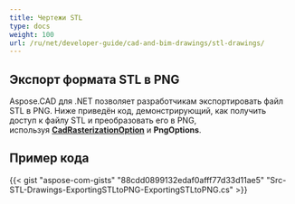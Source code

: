 ```yaml
---
title: Чертежи STL
type: docs
weight: 100
url: /ru/net/developer-guide/cad-and-bim-drawings/stl-drawings/
---
```


## **Экспорт формата STL в PNG**

Aspose.CAD для .NET позволяет разработчикам экспортировать файл STL в PNG. Ниже приведён код, демонстрирующий, как получить доступ к файлу STL и преобразовать его в PNG, используя [**CadRasterizationOption**](https://reference.aspose.com/cad/net/aspose.cad.imageoptions/cadrasterizationoptions) и **PngOptions**.

## Пример кода

{{< gist "aspose-com-gists" "88cdd0899132edaf0afff77d33d11ae5" "Src-STL-Drawings-ExportingSTLtoPNG-ExportingSTLtoPNG.cs" >}}
